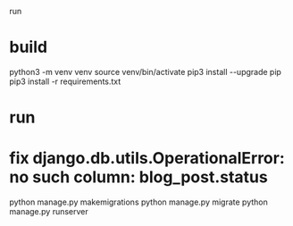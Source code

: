 run
# build
python3 -m venv venv
source venv/bin/activate
pip3 install --upgrade pip
pip3 install -r requirements.txt

# run
# fix django.db.utils.OperationalError: no such column: blog_post.status
python manage.py makemigrations
python manage.py migrate
python manage.py runserver
